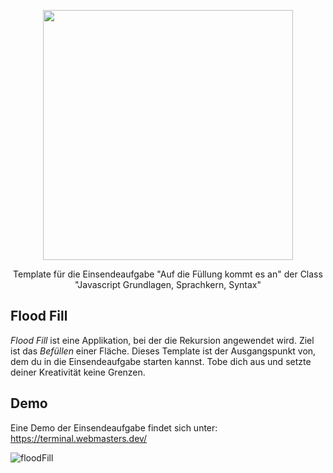 <p align="center"><a href="https://www.webmasters-fernakademie.de"><img src="https://www.webmasters-fernakademie.de/images/wfa_img/logo-wfa.png?1571290125" width="400"></a></p>
<p align="center">
Template für die Einsendeaufgabe "Auf die Füllung kommt es an" der Class "Javascript Grundlagen, Sprachkern, Syntax"
</p>

## Flood Fill
*Flood Fill* ist eine Applikation, bei der die Rekursion angewendet wird. Ziel ist das _Befüllen_ einer Fläche. Dieses Template ist der Ausgangspunkt von, dem du in die Einsendeaufgabe starten kannst. Tobe dich aus und setzte deiner Kreativität keine Grenzen.

## Demo

Eine Demo der Einsendeaufgabe findet sich unter: <a href="https://terminal.webmasters.dev/">https://terminal.webmasters.dev/</a>

![floodFill](https://user-images.githubusercontent.com/42392570/109522852-02d04080-7aaf-11eb-87bb-18f6203d2a48.gif)
